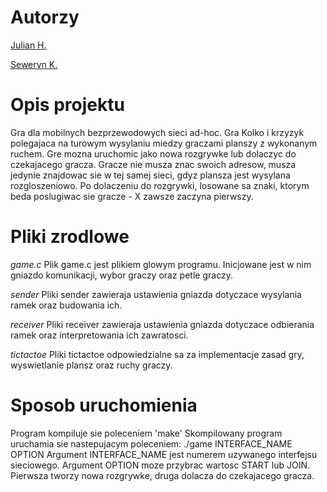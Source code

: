 # Autorzy
[Julian H.](https://github.com/Nailu776)

[Seweryn K.](https://github.com/SewerynKopec)

# Opis projektu
Gra dla mobilnych bezprzewodowych sieci ad-hoc.
Gra Kolko i krzyzyk polegajaca na turowym wysylaniu miedzy graczami planszy z wykonanym ruchem.
Gre mozna uruchomic jako nowa rozgrywke lub dolaczyc do czekajacego gracza.
Gracze nie musza znac swoich adresow, musza jedynie znajdowac sie w tej samej sieci, gdyz plansza jest wysylana rozgloszeniowo.
Po dolaczeniu do rozgrywki, losowane sa znaki, ktorym beda poslugiwac sie gracze - X zawsze zaczyna pierwszy.

# Pliki zrodlowe

*game.c*
Plik game.c jest plikiem glowym programu. Inicjowane jest w nim gniazdo komunikacji, wybor graczy oraz
petle graczy.

*sender*
Pliki sender zawieraja ustawienia gniazda dotyczace wysylania ramek oraz budowania ich.

*receiver*
Pliki receiver zawieraja ustawienia gniazda dotyczace odbierania ramek oraz interpretowania ich zawratosci.

*tictactoe*
Pliki tictactoe odpowiedzialne sa za implementacje zasad gry, wyswietlanie plansz oraz ruchy graczy.

# Sposob uruchomienia
Program kompiluje sie poleceniem 'make'
Skompilowany program uruchamia sie nastepujacym poleceniem:
    ./game INTERFACE_NAME OPTION
Argument INTERFACE_NAME jest numerem uzywanego interfejsu sieciowego.
Argument OPTION moze przybrac wartosc START lub JOIN. Pierwsza tworzy nowa rozgrywke,
druga dolacza do czekajacego gracza.
